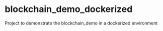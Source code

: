 # blockchain_demo_dockerized
Project to demonstrate the blockchain_demo in a dockerized environment
